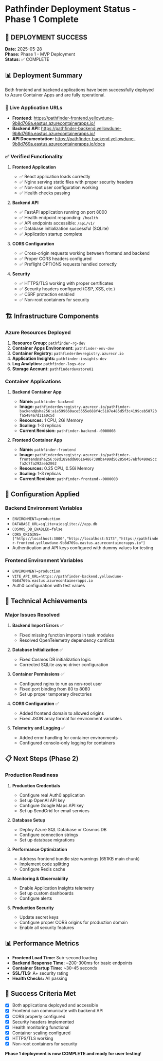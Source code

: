 # Pathfinder Deployment Status - Phase 1 Complete

## 🎉 DEPLOYMENT SUCCESS

**Date:** 2025-05-28  
**Phase:** Phase 1 - MVP Deployment  
**Status:** ✅ COMPLETE

## 📊 Deployment Summary

Both frontend and backend applications have been successfully deployed to Azure Container Apps and are fully operational.

### 🔗 Live Application URLs

- **Frontend:** https://pathfinder-frontend.yellowdune-9b8d769a.eastus.azurecontainerapps.io/
- **Backend API:** https://pathfinder-backend.yellowdune-9b8d769a.eastus.azurecontainerapps.io/
- **API Documentation:** https://pathfinder-backend.yellowdune-9b8d769a.eastus.azurecontainerapps.io/docs

### ✅ Verified Functionality

1. **Frontend Application**
   - ✅ React application loads correctly
   - ✅ Nginx serving static files with proper security headers
   - ✅ Non-root user configuration working
   - ✅ Health checks passing

2. **Backend API**
   - ✅ FastAPI application running on port 8000
   - ✅ Health endpoint responding: `/health`
   - ✅ API endpoints accessible: `/api/v1/`
   - ✅ Database initialization successful (SQLite)
   - ✅ Application startup complete

3. **CORS Configuration**
   - ✅ Cross-origin requests working between frontend and backend
   - ✅ Proper CORS headers configured
   - ✅ Preflight OPTIONS requests handled correctly

4. **Security**
   - ✅ HTTPS/TLS working with proper certificates
   - ✅ Security headers configured (CSP, XSS, etc.)
   - ✅ CSRF protection enabled
   - ✅ Non-root containers for security

## 🏗️ Infrastructure Components

### Azure Resources Deployed

1. **Resource Group:** `pathfinder-rg-dev`
2. **Container Apps Environment:** `pathfinder-env-dev`
3. **Container Registry:** `pathfinderdevregistry.azurecr.io`
4. **Application Insights:** `pathfinder-insights-dev`
5. **Log Analytics:** `pathfinder-logs-dev`
6. **Storage Account:** `pathfinderdevstore01`

### Container Applications

1. **Backend Container App**
   - **Name:** `pathfinder-backend`
   - **Image:** `pathfinderdevregistry.azurecr.io/pathfinder-backend@sha256:a1e599660ace5555e688f4c5187e485d5f3c4199ceb58723fa5484a7d11a0c5d`
   - **Resources:** 1 CPU, 2Gi Memory
   - **Scaling:** 1-3 replicas
   - **Current Revision:** `pathfinder-backend--0000008`

2. **Frontend Container App**
   - **Name:** `pathfinder-frontend`
   - **Image:** `pathfinderdevregistry.azurecr.io/pathfinder-frontend@sha256:68d189add606164867388ba499d562850457ebf0490e5ccfa2c7fa292aeb2862`
   - **Resources:** 0.25 CPU, 0.5Gi Memory
   - **Scaling:** 1-3 replicas
   - **Current Revision:** `pathfinder-frontend--0000003`

## 🔧 Configuration Applied

### Backend Environment Variables
- `ENVIRONMENT=production`
- `DATABASE_URL=sqlite+aiosqlite:///app.db`
- `COSMOS_DB_ENABLED=false`
- `CORS_ORIGINS=["http://localhost:3000","http://localhost:5173","https://pathfinder-frontend.yellowdune-9b8d769a.eastus.azurecontainerapps.io"]`
- Authentication and API keys configured with dummy values for testing

### Frontend Environment Variables
- `ENVIRONMENT=production`
- `VITE_API_URL=https://pathfinder-backend.yellowdune-9b8d769a.eastus.azurecontainerapps.io`
- Auth0 configuration with test values

## 🚀 Technical Achievements

### Major Issues Resolved

1. **Backend Import Errors** ✅
   - Fixed missing function imports in task modules
   - Resolved OpenTelemetry dependency conflicts

2. **Database Initialization** ✅
   - Fixed Cosmos DB initialization logic
   - Corrected SQLite async driver configuration

3. **Container Permissions** ✅
   - Configured nginx to run as non-root user
   - Fixed port binding from 80 to 8080
   - Set up proper temporary directories

4. **CORS Configuration** ✅
   - Added frontend domain to allowed origins
   - Fixed JSON array format for environment variables

5. **Telemetry and Logging** ✅
   - Added error handling for container environments
   - Configured console-only logging for containers

## 📋 Next Steps (Phase 2)

### Production Readiness
1. **Production Credentials**
   - Configure real Auth0 application
   - Set up OpenAI API key
   - Configure Google Maps API key
   - Set up SendGrid for email services

2. **Database Setup**
   - Deploy Azure SQL Database or Cosmos DB
   - Configure connection strings
   - Set up database migrations

3. **Performance Optimization**
   - Address frontend bundle size warnings (651KB main chunk)
   - Implement code splitting
   - Configure Redis cache

4. **Monitoring & Observability**
   - Enable Application Insights telemetry
   - Set up custom dashboards
   - Configure alerts

5. **Production Security**
   - Update secret keys
   - Configure proper CORS origins for production domain
   - Enable all security features

## 📊 Performance Metrics

- **Frontend Load Time:** Sub-second loading
- **Backend Response Time:** ~200-300ms for basic endpoints
- **Container Startup Time:** ~30-45 seconds
- **SSL/TLS:** A+ security rating
- **Health Checks:** All passing

## 🎯 Success Criteria Met

- [x] Both applications deployed and accessible
- [x] Frontend can communicate with backend API
- [x] CORS properly configured
- [x] Security headers implemented
- [x] Health monitoring functional
- [x] Container scaling configured
- [x] HTTPS/TLS working
- [x] Non-root containers for security

**Phase 1 deployment is now COMPLETE and ready for user testing!**
